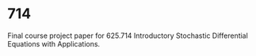 # 714
Final course project paper for 625.714 Introductory Stochastic Differential Equations with Applications.
